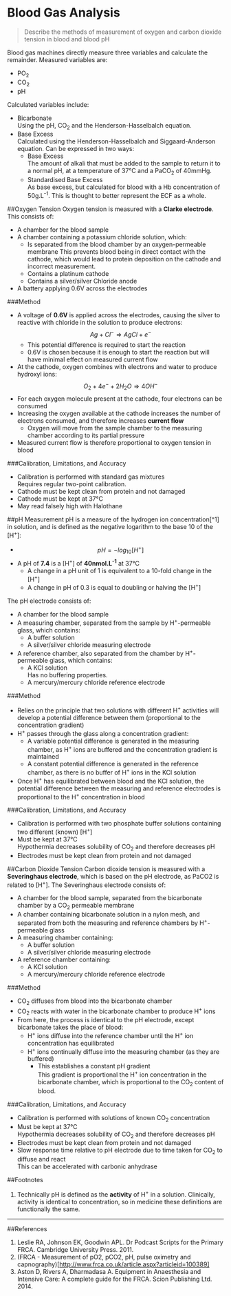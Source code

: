 # Blood Gas Analysis
> Describe the methods of measurement of oxygen and carbon dioxide tension in blood and blood pH

Blood gas machines directly measure three variables and calculate the remainder. Measured variables are:
* PO<sub>2</sub>
* CO<sub>2</sub>
* pH

Calculated variables include:
* Bicarbonate  
Using the pH, CO<sub>2</sub> and the Henderson-Hasselbalch equation.  
* Base Excess  
Calculated using the Henderson-Hasselbalch and Siggaard-Anderson equation. Can be expressed in two ways:
  * Base Excess  
  The amount of alkali that must be added to the sample to return it to a normal pH, at a temperature of 37°C and a PaCO<sub>2</sub> of 40mmHg.
  * Standardised Base Excess  
  As base excess, but calculated for blood with a Hb concentration of 50g.L<sup>-1</sup>. This is thought to better represent the ECF as a whole.

##Oxygen Tension
Oxygen tension is measured with a **Clarke electrode**. This consists of:
* A chamber for the blood sample  
* A chamber containing a potassium chloride solution, which:
  * Is separated from the blood chamber by an oxygen-permeable membrane 
  This prevents blood being in direct contact with the cathode, which would lead to protein deposition on the cathode and incorrect measurement.
  * Contains a platinum cathode
  * Contains a silver/silver Chloride anode
* A battery applying 0.6V across the electrodes

<object data="resources\clark-electrode.svg" type="image/svg+xml"></object>

###Method
* A voltage of **0.6V** is applied across the electrodes, causing the silver to reactive with chloride in the solution to produce electrons:  
$$Ag + Cl^- \Rightarrow AgCl + e^-$$
  * This potential difference is required to start the reaction
  * 0.6V is chosen because it is enough to start the reaction but will have minimal effect on measured current flow 
* At the cathode, oxygen combines with electrons and water to produce hydroxyl ions: $$O_2 + 4e^- + 2H_2O \Rightarrow 4OH^-$$
* For each oxygen molecule present at the cathode, four electrons can be consumed
* Increasing the oxygen available at the cathode increases the number of electrons consumed, and therefore increases **current flow**
  * Oxygen will move from the sample chamber to the measuring chamber according to its partial pressure
* Measured current flow is therefore proportional to oxygen tension in blood

###Calibration, Limitations, and Accuracy
* Calibration is performed with standard gas mixtures  
Requires regular two-point calibration.
* Cathode must be kept clean from protein and not damaged
* Cathode must be kept at 37°C
* May read falsely high with Halothane

##pH Measurement
pH is a measure of the hydrogen ion concentration[^1] in solution, and is defined as the negative logarithm to the base 10 of the [H<sup>+</sup>]:
* $$ pH = -log_{10}[H^+]$$
* A pH of **7.4** is a [H<sup>+</sup>] of **40nmol.L<sup>-1</sup>** at 37°C
  *  A change in a pH unit of 1 is equivalent to a 10-fold change in the [H<sup>+</sup>]
  *  A change in pH of 0.3 is equal to doubling or halving the [H<sup>+</sup>]

<object data="resources\ph-electrode.svg" type="image/svg+xml"></object>

The pH electrode consists of:
* A chamber for the blood sample
* A measuring chamber, separated from the sample by H<sup>+</sup>-permeable glass, which contains:
  * A buffer solution
  * A silver/silver chloride measuring electrode
* A reference chamber, also separated from the chamber by H<sup>+</sup>-permeable glass, which contains:
  * A KCl solution  
  Has no buffering properties.
  * A mercury/mercury chloride reference electrode

###Method
* Relies on the principle that two solutions with different H<sup>+</sup> activities will develop a potential difference between them (proportional to the concentration gradient) 
* H<sup>+</sup> passes through the glass along a concentration gradient:
  * A variable potential difference is generated in the measuring chamber, as H<sup>+</sup> ions are buffered and the concentration gradient is maintained  
  * A constant potential difference is generated in the reference chamber, as there is no buffer of H<sup>+</sup> ions in the KCl solution
* Once H<sup>+</sup> has equilibrated between blood and the KCl solution, the potential difference between the measuring and reference electrodes is proportional to the H<sup>+</sup> concentration in blood


###Calibration, Limitations, and Accuracy
* Calibration is performed with two phosphate buffer solutions containing two different (known) [H<sup>+</sup>]
* Must be kept at 37°C  
    Hypothermia decreases solubility of CO<sub>2</sub> and therefore decreases pH 
* Electrodes must be kept clean from protein and not damaged

##Carbon Dioxide Tension
Carbon dioxide tension is measured with a **Severinghaus electrode**, which is based on the pH electrode, as PaCO2 is related to [H<sup>+</sup>]. The Severinghaus electrode consists of:
* A chamber for the blood sample, separated from the bicarbonate chamber by a CO<sub>2</sub> permeable membrane
* A chamber containing bicarbonate solution in a nylon mesh, and separated from both the measuring and reference chambers by H<sup>+</sup>-permeable glass
* A measuring chamber containing:
  * A buffer solution
  * A silver/silver chloride measuring electrode
* A  reference chamber containing:
  * A KCl solution
  * A mercury/mercury chloride reference electrode

<object data="resources\severinghaus.svg" type="image/svg+xml"></object>

###Method
* CO<sub>2</sub> diffuses from blood into the bicarbonate chamber
* CO<sub>2</sub> reacts with water in the bicarbonate chamber to produce H<sup>+</sup> ions
* From here, the process is identical to the pH electrode, except bicarbonate takes the place of blood:
  * H<sup>+</sup> ions diffuse into the reference chamber until the H<sup>+</sup> ion concentration has equilibrated
  * H<sup>+</sup> ions continually diffuse into the measuring chamber (as they are buffered)  
    * This establishes a constant pH gradient  
    This gradient is proportional the H<sup>+</sup> ion concentration in the bicarbonate chamber, which is proportional to the CO<sub>2</sub> content of blood.

###Calibration, Limitations, and Accuracy
* Calibration is performed with solutions of known CO<sub>2</sub> concentration
* Must be kept at 37°C  
    Hypothermia decreases solubility of CO<sub>2</sub> and therefore decreases pH 
* Electrodes must be kept clean from protein and not damaged
* Slow response time relative to pH electrode due to time taken for CO<sub>2</sub> to diffuse and react  
This can be accelerated with carbonic anhydrase

##Footnotes
1. Technically pH is defined as the **activity** of H<sup>+</sup> in a solution. Clinically, activity is identical to concentration, so in medicine these definitions are functionally the same.


---
##References
1. Leslie RA, Johnson EK, Goodwin APL. Dr Podcast Scripts for the Primary FRCA. Cambridge University Press. 2011.
2. (FRCA - Measurement of pO2, pCO2, pH, pulse oximetry and capnography)[http://www.frca.co.uk/article.aspx?articleid=100389]
3. Aston D, Rivers A, Dharmadasa A. Equipment in Anaesthesia and Intensive Care: A complete guide for the FRCA. Scion Publishing Ltd. 2014.
